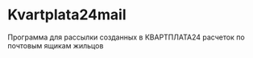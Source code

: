 # Kvartplata24mail
Программа для рассылки созданных в КВАРТПЛАТА24 расчеток по почтовым ящикам жильцов
